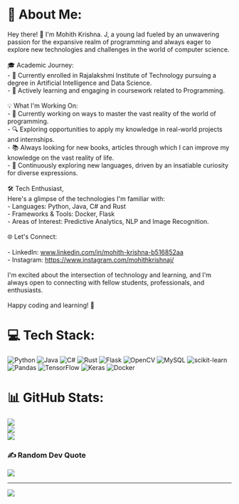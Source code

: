 # 💫 About Me:
Hey there! 👋 I'm Mohith Krishna. J, a young lad fueled by an unwavering passion for the expansive realm of programming and always eager to explore new technologies and challenges in the world of computer science.<br><br>🎓 Academic Journey:<br>- 🏫 Currently enrolled in Rajalakshmi Institute of Technology pursuing a degree in Artificial Intelligence and Data Science.<br>- 🌱 Actively learning and engaging in coursework related to Programming.<br><br>💡 What I'm Working On:<br>- 🚀 Currently working on ways to master the vast reality of the world of programming.<br>- 🔍 Exploring opportunities to apply my knowledge in real-world projects and internships.<br>- 📚 Always looking for new books, articles through which I can improve my knowledge on the vast reality of life.<br>- 📜 Continuously exploring new languages, driven by an insatiable curiosity for diverse expressions.<br><br>🛠️ Tech Enthusiast,<br>Here's a glimpse of the technologies I'm familiar with:<br>- Languages: Python, Java, C# and Rust<br>- Frameworks & Tools: Docker, Flask<br>- Areas of Interest: Predictive Analytics, NLP and Image Recognition.<br><br>🌐 Let's Connect:<br><br>- LinkedIn: www.linkedin.com/in/mohith-krishna-b516852aa<br>- Instagram: https://www.instagram.com/mohithkrishnaj/<br><br>I'm excited about the intersection of technology and learning, and I'm always open to connecting with fellow students, professionals, and enthusiasts.<br><br>Happy coding and learning! 🚀


# 💻 Tech Stack:
![Python](https://img.shields.io/badge/python-3670A0?style=for-the-badge&logo=python&logoColor=ffdd54) ![Java](https://img.shields.io/badge/java-%23ED8B00.svg?style=for-the-badge&logo=openjdk&logoColor=white) ![C#](https://img.shields.io/badge/c%23-%23239120.svg?style=for-the-badge&logo=csharp&logoColor=white) ![Rust](https://img.shields.io/badge/rust-%23000000.svg?style=for-the-badge&logo=rust&logoColor=white) ![Flask](https://img.shields.io/badge/flask-%23000.svg?style=for-the-badge&logo=flask&logoColor=white) ![OpenCV](https://img.shields.io/badge/opencv-%23white.svg?style=for-the-badge&logo=opencv&logoColor=white) ![MySQL](https://img.shields.io/badge/mysql-%2300000f.svg?style=for-the-badge&logo=mysql&logoColor=white) ![scikit-learn](https://img.shields.io/badge/scikit--learn-%23F7931E.svg?style=for-the-badge&logo=scikit-learn&logoColor=white) ![Pandas](https://img.shields.io/badge/pandas-%23150458.svg?style=for-the-badge&logo=pandas&logoColor=white) ![TensorFlow](https://img.shields.io/badge/TensorFlow-%23FF6F00.svg?style=for-the-badge&logo=TensorFlow&logoColor=white) ![Keras](https://img.shields.io/badge/Keras-%23D00000.svg?style=for-the-badge&logo=Keras&logoColor=white) ![Docker](https://img.shields.io/badge/docker-%230db7ed.svg?style=for-the-badge&logo=docker&logoColor=white)
# 📊 GitHub Stats:
![](https://github-readme-stats.vercel.app/api?username=J-Mohith-Krishna&theme=dracula&hide_border=false&include_all_commits=false&count_private=true)<br/>
![](https://github-readme-streak-stats.herokuapp.com/?user=J-Mohith-Krishna&theme=dracula&hide_border=false)<br/>
![](https://github-readme-stats.vercel.app/api/top-langs/?username=J-Mohith-Krishna&theme=dracula&hide_border=false&include_all_commits=false&count_private=true&layout=compact)

### ✍️ Random Dev Quote
![](https://quotes-github-readme.vercel.app/api?type=horizontal&theme=radical)

---
[![](https://visitcount.itsvg.in/api?id=J-Mohith-Krishna&icon=0&color=0)](https://visitcount.itsvg.in)

<!-- Proudly created with GPRM ( https://gprm.itsvg.in ) -->
